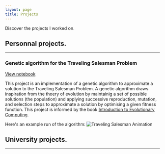```yaml
---
layout: page
title: Projects
---
```


Discover the projects I worked on.

## Personnal projects.

---

### Genetic algorithm for the Traveling Salesman Problem

[View notebook](https://github.com/jldiazthiele/ga-tsp/blob/main/ga_tsp.ipynb)

This project is an implementation of a genetic algorithm to approximate a solution to the Traveling Salesman Problem. A genetic algorithm draws inspiration from the thoery of evolution by maintainig a set of possible solutions (the population) and applying successive reproduction, mutation, and selection steps to approximate a solution by optimising a given fitness function. This project is informed by the book [Introduction to Evolutionary Computing](http://www.evolutionarycomputation.org/).

Here's an example run of the algorithm:
![Traveling Salesman Animation](https://jldiazthiele.github.io/assets/img/tsp_animation.gif)

## University projects.
---
